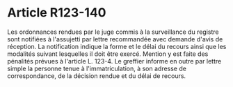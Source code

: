 # Article R123-140

Les ordonnances rendues par le juge commis à la surveillance du registre sont notifiées à l'assujetti par lettre recommandée avec demande d'avis de réception.   La notification indique la forme et le délai du recours ainsi que les modalités suivant lesquelles il doit être exercé. Mention y est faite des pénalités prévues à l'article L. 123-4.   Le greffier informe en outre par lettre simple la personne tenue à l'immatriculation, à son adresse de correspondance, de la décision rendue et du délai de recours.